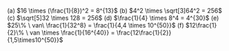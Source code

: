 (a) $16 \times (\frac{1}{8})^2 = 8^{13}$
(b) $4^2 \times \sqrt[3]64^2 = 256$
(c) $\sqrt[5]32 \times 128 = 256$
(d) $\frac{1}{4} \times 8^4 = 4^{30}$
(e) $25\% \ van\  \frac{1}{32^8} = \frac{1}{4,4 \times 10^{50}}$
(f) $12\frac{1}{2}\% \ van \times \frac{1}{16^{40}} = \frac{12\frac{1}{2}}{1,5\times10^{50}}$